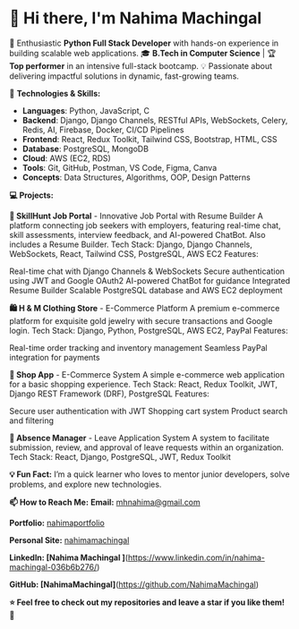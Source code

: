 # 👋 Hi there, I'm Nahima Machingal



🚀 Enthusiastic **Python Full Stack Developer** with hands-on experience in building scalable web applications.
🎓 **B.Tech in Computer Science** | 🏆 **Top performer** in an intensive full-stack bootcamp.
💡 Passionate about delivering impactful solutions in dynamic, fast-growing teams.

🔧 **Technologies & Skills:**

- **Languages**: Python, JavaScript, C
- **Backend**: Django, Django Channels, RESTful APIs, WebSockets, Celery, Redis, AI, Firebase, Docker, CI/CD Pipelines
- **Frontend**: React, Redux Toolkit, Tailwind CSS, Bootstrap, HTML, CSS
- **Database**: PostgreSQL, MongoDB
- **Cloud**: AWS (EC2, RDS)
- **Tools**: Git, GitHub, Postman, VS Code, Figma, Canva
- **Concepts**: Data Structures, Algorithms, OOP, Design Patterns



**💻 Projects:**

**🌟 SkillHunt Job Portal** - Innovative Job Portal with Resume Builder
A platform connecting job seekers with employers, featuring real-time chat, skill assessments, interview feedback, and AI-powered ChatBot. Also includes a Resume Builder.
Tech Stack: Django, Django Channels, WebSockets, React, Tailwind CSS, PostgreSQL, AWS EC2
Features:

Real-time chat with Django Channels & WebSockets
Secure authentication using JWT and Google OAuth2
AI-powered ChatBot for guidance
Integrated Resume Builder
Scalable PostgreSQL database and AWS EC2 deployment


**🛍️ H & M Clothing Store** - E-Commerce Platform
A premium e-commerce platform for exquisite gold jewelry with secure transactions and Google login.
Tech Stack: Django, Python, PostgreSQL, AWS EC2, PayPal
Features:

Real-time order tracking and inventory management
Seamless PayPal integration for payments


**🛒 Shop App** - E-Commerce System
A simple e-commerce web application for a basic shopping experience.
Tech Stack: React, Redux Toolkit, JWT, Django REST Framework (DRF), PostgreSQL
Features:

Secure user authentication with JWT
Shopping cart system
Product search and filtering


**🏢 Absence Manager** - Leave Application System
A system to facilitate submission, review, and approval of leave requests within an organization.
Tech Stack: React, Django, PostgreSQL, JWT, Redux Toolkit


**💡 Fun Fact:**
I’m a quick learner who loves to mentor junior developers, solve problems, and explore new technologies.

**📫 How to Reach Me:**
**Email:** mhnahima@gmail.com

**Portfolio:** [nahimaportfolio](https://nahimaportfolio.vercel.app/)

**Personal Site:** [nahimamachingal](https://nahimamachingal.vercel.app/)

**LinkedIn: [Nahima Machingal
]**(https://www.linkedin.com/in/nahima-machingal-036b6b276/)

**GitHub: [NahimaMachingal]**(https://github.com/NahimaMachingal)

**⭐️ Feel free to check out my repositories and leave a star if you like them! 🌟**
